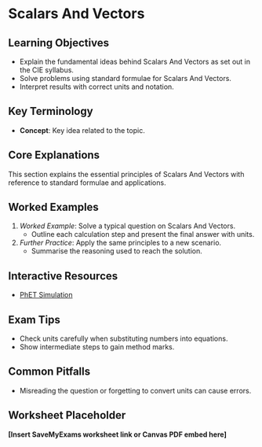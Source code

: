 # Scalars And Vectors

## Learning Objectives
- Explain the fundamental ideas behind Scalars And Vectors as set out in the CIE syllabus.
- Solve problems using standard formulae for Scalars And Vectors.
- Interpret results with correct units and notation.

## Key Terminology
- **Concept**: Key idea related to the topic.

## Core Explanations
This section explains the essential principles of Scalars And Vectors with reference to standard formulae and applications.

## Worked Examples
1. *Worked Example*: Solve a typical question on Scalars And Vectors.
   - Outline each calculation step and present the final answer with units.
2. *Further Practice*: Apply the same principles to a new scenario.
   - Summarise the reasoning used to reach the solution.

## Interactive Resources
- [PhET Simulation](https://phet.colorado.edu/)

## Exam Tips
- Check units carefully when substituting numbers into equations.
- Show intermediate steps to gain method marks.

## Common Pitfalls
- Misreading the question or forgetting to convert units can cause errors.

## Worksheet Placeholder
**[Insert SaveMyExams worksheet link or Canvas PDF embed here]**
